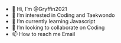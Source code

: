 - 👋 Hi, I’m @Gryffin2021
- 👀 I’m interested in Coding and Taekwondo
- 🌱 I’m currently learning Javascript
- 💞️ I’m looking to collaborate on Coding
- 📫 How to reach me Email

<!---
Gryffin2021/Gryffin2021 is a ✨ special ✨ repository because its `README.md` (this file) appears on your GitHub profile.
You can click the Preview link to take a look at your changes.
--->

